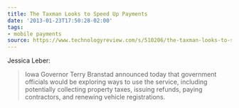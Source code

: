 ```yaml
---
title: The Taxman Looks to Speed Up Payments
date: '2013-01-23T17:50:28-02:00'
tags:
- mobile payments
source: https://www.technologyreview.com/s/510206/the-taxman-looks-to-speed-up-payments/
---
```


Jessica Leber:
> Iowa Governor Terry Branstad announced today that government officials would be exploring ways to use the service, including potentially collecting property taxes, issuing refunds, paying contractors, and renewing vehicle registrations. 
